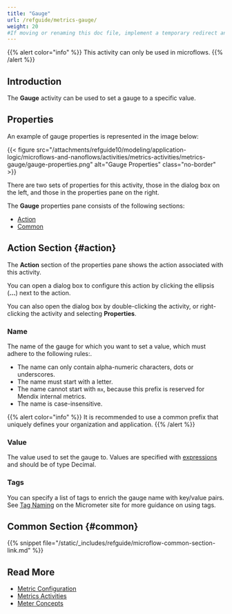 ```yaml
---
title: "Gauge"
url: /refguide/metrics-gauge/
weight: 20
#If moving or renaming this doc file, implement a temporary redirect and let the respective team know they should update the URL in the product. See Mapping to Products for more details.
---
```


{{% alert color="info" %}}
This activity can only be used in microflows.
{{% /alert %}}

## Introduction

The **Gauge** activity can be used to set a gauge to a specific value.

## Properties

An example of gauge properties is represented in the image below:

{{< figure src="/attachments/refguide10/modeling/application-logic/microflows-and-nanoflows/activities/metrics-activities/metrics-gauge/gauge-properties.png" alt="Gauge Properties" class="no-border" >}}

There are two sets of properties for this activity, those in the dialog box on the left, and those in the properties pane on the right.

The **Gauge** properties pane consists of the following sections:

* [Action](#action)
* [Common](#common)

## Action Section {#action}

The **Action** section of the properties pane shows the action associated with this activity.

You can open a dialog box to configure this action by clicking the ellipsis (**…**) next to the action.

You can also open the dialog box by double-clicking the activity, or right-clicking the activity and selecting **Properties**.

### Name

The name of the gauge for which you want to set a value, which must adhere to the following rules:.

* The name can only contain alpha-numeric characters, dots or underscores.
* The name must start with a letter.
* The name cannot start with `mx`, because this prefix is reserved for Mendix internal metrics.
* The name is case-insensitive.

{{% alert color="info" %}}
It is recommended to use a common prefix that uniquely defines your organization and application.
{{% /alert %}}

### Value

The value used to set the gauge to. Values are specified with [expressions](/refguide/expressions/) and should be of type Decimal.

### Tags

You can specify a list of tags to enrich the gauge name with key/value pairs. See [Tag Naming](https://micrometer.io/docs/concepts#_tag_naming) on the Micrometer site for more guidance on using tags.

## Common Section {#common}

{{% snippet file="/static/_includes/refguide/microflow-common-section-link.md" %}}

## Read More

* [Metric Configuration](/refguide/metrics/)
* [Metrics Activities](/refguide/metrics-activities/)
* [Meter Concepts](https://micrometer.io/docs/concepts)
